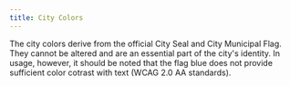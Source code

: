 ```yaml
---
title: City Colors
---
```


The city colors derive from the official City Seal and City Municipal Flag. They cannot be altered and are an essential part of the city's identity. In usage, however, it should be noted that the flag blue does not provide sufficient color cotrast with text (WCAG 2.0 AA standards). 
